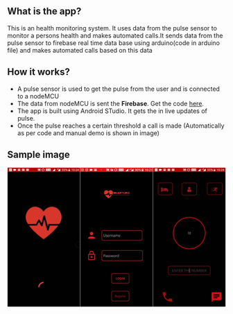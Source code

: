 ## What is the app?
This is an health monitoring system. It uses data from the pulse sensor to monitor a persons health and makes automated calls.It sends data from the pulse sensor to firebase real time data base using arduino(code in arduino file) and makes automated calls based on this data

## How it works?
* A pulse sensor is used to get the pulse from the user and is connected to a nodeMCU
* The data from nodeMCU is sent the **Firebase**. Get the code [here](https://github.com/maha2000/Arduino-codes/blob/master/pulse%20sensor%20to%20firebase%20code).
* The app is built using Android STudio. It gets the in live updates of pulse.
* Once the pulse reaches a certain threshold a call is made (Automatically as per code and manual demo is shown in image)

## Sample image
<img src="readmeimages/heartliness.jpg">

